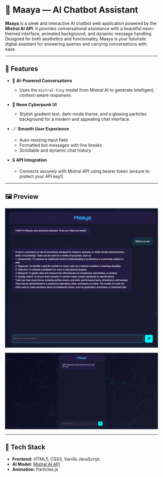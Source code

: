 # 💬 Maaya — AI Chatbot Assistant

**Maaya** is a sleek and interactive AI chatbot web application powered by the **Mistral AI API**. It provides conversational assistance with a beautiful neon-themed interface, animated background, and dynamic message handling. Designed for both aesthetics and functionality, Maaya is your futuristic digital assistant for answering queries and carrying conversations with ease.

---

## 🌟 Features

- 🤖 **AI-Powered Conversations**
  - Uses the `mistral-tiny` model from Mistral AI to generate intelligent, context-aware responses.
  
- 🎨 **Neon Cyberpunk UI**
  - Stylish gradient text, dark-mode theme, and a glowing particles background for a modern and appealing chat interface.

- 🪄 **Smooth User Experience**
  - Auto-resizing input field
  - Formatted bot messages with line breaks
  - Scrollable and dynamic chat history

- 🔒 **API Integration**
  - Connects securely with Mistral API using bearer token (ensure to protect your API key!).

---

## 🖼️ Preview

![Maaya Chatbot Screenshot](preview.png)

![Maaya Chatbot Screenshot-2](preview2.png)

---

## 🧠 Tech Stack

- **Frontend:** HTML5, CSS3, Vanilla JavaScript
- **AI Model:** [Mistral AI API](https://mistral.ai/)
- **Animation:** Particles.js
